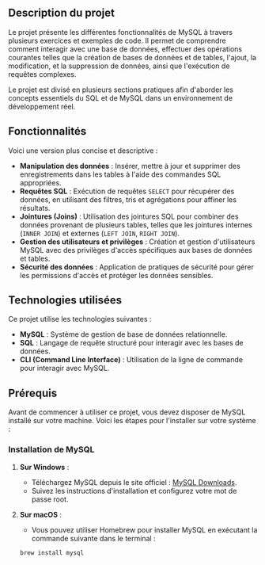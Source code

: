 ## Description du projet

Le projet présente les différentes fonctionnalités de MySQL à travers plusieurs exercices et exemples de code. Il permet de comprendre comment interagir avec une base de données, effectuer des opérations courantes telles que la création de bases de données et de tables, l'ajout, la modification, et la suppression de données, ainsi que l'exécution de requêtes complexes.

Le projet est divisé en plusieurs sections pratiques afin d'aborder les concepts essentiels du SQL et de MySQL dans un environnement de développement réel.

## Fonctionnalités

Voici une version plus concise et descriptive :

- **Manipulation des données** : Insérer, mettre à jour et supprimer des enregistrements dans les tables à l'aide des commandes SQL appropriées.
- **Requêtes SQL** : Exécution de requêtes `SELECT` pour récupérer des données, en utilisant des filtres, tris et agrégations pour affiner les résultats.
- **Jointures (Joins)** : Utilisation des jointures SQL pour combiner des données provenant de plusieurs tables, telles que les jointures internes (`INNER JOIN`) et externes (`LEFT JOIN`, `RIGHT JOIN`).
- **Gestion des utilisateurs et privilèges** : Création et gestion d'utilisateurs MySQL avec des privilèges d'accès spécifiques aux bases de données et tables.
- **Sécurité des données** : Application de pratiques de sécurité pour gérer les permissions d'accès et protéger les données sensibles.

## Technologies utilisées

Ce projet utilise les technologies suivantes :

- **MySQL** : Système de gestion de base de données relationnelle.
- **SQL** : Langage de requête structuré pour interagir avec les bases de données.
- **CLI (Command Line Interface)** : Utilisation de la ligne de commande pour interagir avec MySQL.

## Prérequis

Avant de commencer à utiliser ce projet, vous devez disposer de MySQL installé sur votre machine. Voici les étapes pour l'installer sur votre système :

### Installation de MySQL

1. **Sur Windows** :
   - Téléchargez MySQL depuis le site officiel : [MySQL Downloads](https://dev.mysql.com/downloads/installer/).
   - Suivez les instructions d'installation et configurez votre mot de passe root.

2. **Sur macOS** :
   - Vous pouvez utiliser Homebrew pour installer MySQL en exécutant la commande suivante dans le terminal :
   ```bash
   brew install mysql
